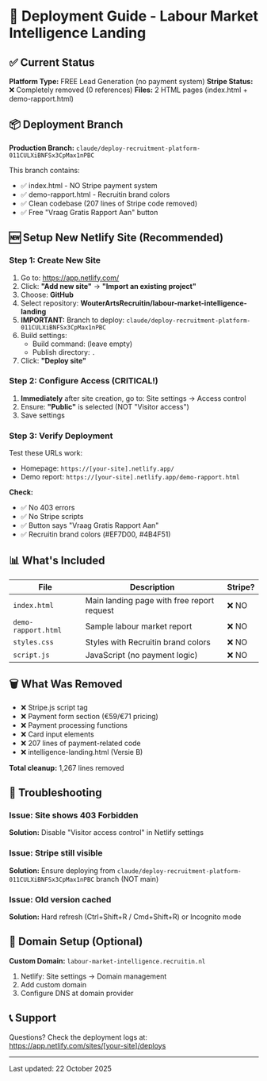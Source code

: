 # 🚀 Deployment Guide - Labour Market Intelligence Landing

## ✅ Current Status

**Platform Type:** FREE Lead Generation (no payment system)
**Stripe Status:** ❌ Completely removed (0 references)
**Files:** 2 HTML pages (index.html + demo-rapport.html)

## 📦 Deployment Branch

**Production Branch:** `claude/deploy-recruitment-platform-011CULXiBNFSx3CpMax1nPBC`

This branch contains:
- ✅ index.html - NO Stripe payment system
- ✅ demo-rapport.html - Recruitin brand colors
- ✅ Clean codebase (207 lines of Stripe code removed)
- ✅ Free "Vraag Gratis Rapport Aan" button

## 🆕 Setup New Netlify Site (Recommended)

### Step 1: Create New Site
1. Go to: https://app.netlify.com/
2. Click: **"Add new site"** → **"Import an existing project"**
3. Choose: **GitHub**
4. Select repository: **WouterArtsRecruitin/labour-market-intelligence-landing**
5. **IMPORTANT:** Branch to deploy: `claude/deploy-recruitment-platform-011CULXiBNFSx3CpMax1nPBC`
6. Build settings:
   - Build command: (leave empty)
   - Publish directory: `.`
7. Click: **"Deploy site"**

### Step 2: Configure Access (CRITICAL!)
1. **Immediately** after site creation, go to: Site settings → Access control
2. Ensure: **"Public"** is selected (NOT "Visitor access")
3. Save settings

### Step 3: Verify Deployment
Test these URLs work:
- Homepage: `https://[your-site].netlify.app/`
- Demo report: `https://[your-site].netlify.app/demo-rapport.html`

**Check:**
- ✅ No 403 errors
- ✅ No Stripe scripts
- ✅ Button says "Vraag Gratis Rapport Aan"
- ✅ Recruitin brand colors (#EF7D00, #4B4F51)

## 📊 What's Included

| File | Description | Stripe? |
|------|-------------|---------|
| `index.html` | Main landing page with free report request | ❌ NO |
| `demo-rapport.html` | Sample labour market report | ❌ NO |
| `styles.css` | Styles with Recruitin brand colors | ❌ NO |
| `script.js` | JavaScript (no payment logic) | ❌ NO |

## 🗑️ What Was Removed

- ❌ Stripe.js script tag
- ❌ Payment form section (€59/€71 pricing)
- ❌ Payment processing functions
- ❌ Card input elements
- ❌ 207 lines of payment-related code
- ❌ intelligence-landing.html (Versie B)

**Total cleanup:** 1,267 lines removed

## 🔧 Troubleshooting

### Issue: Site shows 403 Forbidden
**Solution:** Disable "Visitor access control" in Netlify settings

### Issue: Stripe still visible
**Solution:** Ensure deploying from `claude/deploy-recruitment-platform-011CULXiBNFSx3CpMax1nPBC` branch (NOT main)

### Issue: Old version cached
**Solution:** Hard refresh (Ctrl+Shift+R / Cmd+Shift+R) or Incognito mode

## 🎯 Domain Setup (Optional)

**Custom Domain:** `labour-market-intelligence.recruitin.nl`

1. Netlify: Site settings → Domain management
2. Add custom domain
3. Configure DNS at domain provider

## 📞 Support

Questions? Check the deployment logs at:
https://app.netlify.com/sites/[your-site]/deploys

---
Last updated: 22 October 2025
